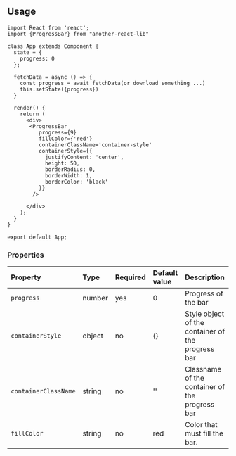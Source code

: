 ## Usage

```
import React from 'react';
import {ProgressBar} from "another-react-lib"

class App extends Component {
  state = {
    progress: 0
  };

  fetchData = async () => {
    const progress = await fetchData(or download something ...)
    this.setState({progress})
  }  

  render() {
    return (
      <div>
       <ProgressBar
          progress={9}
          fillColor={'red'}
          containerClassName='container-style'
          containerStyle={{
            justifyContent: 'center',
            height: 50,
            borderRadius: 0,
            borderWidth: 1,
            borderColor: 'black'
          }}
        />

      </div>
    );
  }
}

export default App;
```

### Properties

| Property   | Type     | Required | Default value | Description                                       |
| :--------- | :------- | :------- | :------------ | :------------------------------------------------ |
| `progress` | number   | yes      | 0             | Progress of the bar                                 |
| `containerStyle` | object  | no       | {}      | Style object of the container of the progress bar |
| `containerClassName` | string  | no       | ''      | Classname of the container of the progress bar |
| `fillColor` | string | no       | red      | Color that must fill the bar.   |
